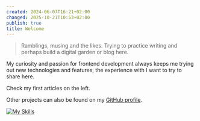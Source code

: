 ```yaml
---
created: 2024-06-07T16:21+02:00
changed: 2025-10-21T10:53+02:00
publish: true
title: Welcome
---
```

  
> Ramblings, musing and the likes. Trying to practice writing and perhaps build a digital garden or blog here.  
  
My curiosity and passion for frontend development always keeps me trying out new technologies and features, the experience with I want to try to share here.  
  
Check my first articles on the left.  
  
Other projects can also be found on my [GitHub profile](https://github.com/Kageetai).  
  
[![My Skills](https://skillicons.dev/icons?i=js,ts,html,css,react,nodejs,npm,bash,git,githubactions,idea,md,figma,obsidian,aws&perline=5)](https://skillicons.dev)  
